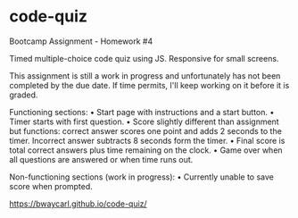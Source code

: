 # code-quiz
Bootcamp Assignment - Homework #4

Timed multiple-choice code quiz using JS. Responsive for small screens.

This assignment is still a work in progress and unfortunately has not been completed by
the due date. If time permits, I'll keep working on it before it is graded.

Functioning sections:
• Start page with instructions and a start button.
• Timer starts with first question.
• Score slightly different than assignment but functions:
    correct answer scores one point and adds 2 seconds to the timer. Incorrect answer subtracts 8 seconds form the timer.
• Final score is total correct answers plus time remaining on the clock.
• Game over when all questions are answered or when time runs out.

Non-functioning sections (work in progress):
• Currently unable to save score when prompted.

https://bwaycarl.github.io/code-quiz/
